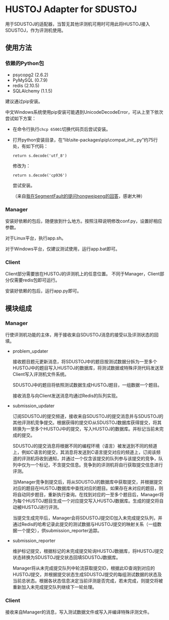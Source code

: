 HUSTOJ Adapter for SDUSTOJ
==

用于SDUSTOJ的适配器，当暂无其他评测机可用时可用此将HUSTOJ接入SDUSTOJ，作为评测机使用。

## 使用方法

### 依赖的Python包

* psycopg2 (2.6.2)
* PyMySQL (0.7.9)
* redis (2.10.5)
* SQLAlchemy (1.1.5)

建议通过pip安装。

中文Windows系统使用pip安装可能遇到UnicodeDecodeError，可从上至下依次尝试如下方案：

* 在命令行执行```chcp 65001```切换代码页后尝试安装。

* 打开python安装目录，在“lib\site-packages\pip\compat\__init__.py”约75行处，有如下代码：

    ```return s.decode('utf_8')```
    
    修改为：
    
    ```return s.decode('cp936')```
    
   尝试安装。
   
   （来自[我在SegmentFault的提问hongweipeng的回答](https://segmentfault.com/q/1010000008071661/a-1020000008186512)，感谢大神）


### Manager

安装好依赖的包后，随便放到什么地方。按照注释说明修改conf.py，设置好相应参数。

对于Linux平台，执行app.sh。

对于Windows平台，仅建议测试使用，运行app.bat即可。
    
### Client

Client部分需要放在HUSTOJ的评测机上的任意位置。 不同于Manager，Client部分仅需要redis包即可运行。
    
安装好依赖的包后，运行app.py即可。


## 模块组成

### Manager

行使评测机功能的主体，用于接收来自SDUSTOJ消息的接受以及评测状态的回填。

* problem_updater

    接收题目题元更新消息，将SDUSTOJ中的题目按测试数据分拆为一至多个HUSTOJ中的题目写入HUSTOJ的数据库，将测试数据或特殊评测代码发送至Client写入评测机文件系统。
    
    SDUSTOJ中的题目将依照测试数据生成HUSTOJ题目，一组数据一个题目。
    
    接收消息与向Client发送消息均通过Redis的队列实现。

* submission_updater

    订阅SDUSTOJ的提交频道，接收来自SDUSTOJ的提交消息并与SDUSTOJ的其他评测机竞争提交。根据获得的提交ID从SDUSTOJ数据库获得提交，将其转换为一至多个HUSTOJ中的提交，写入HUSTOJ的数据库。并标记当前未完成的提交。
    
    SDUSTOJ的提交消息将根据不同的编程环境（语言）被发送到不同的频道上，例如C语言的提交，其消息将发送到C语言提交对应的频道上，订阅该频道的评测机将收到通知，并通过一个仅含该提交的队列参与该提交的竞争，队列中仅为一个标记，不含提交信息。竞争到的评测机将自行获取提交信息进行评测。
    
    当Manager竞争到提交后，将从SDUSTOJ的数据库中获取提交，并根据提交对应的题目在HUSTOJ数据库中查找对应的题目。如果存在未对应的题目，则将自动同步题目，重新执行查询。在找到对应的一至多个题目后，Manager将为每个HUSTOJ题目生成一个对应提交写入HUSTOJ数据库。生成的提交将自动被HUSTOJ进行评测。
    
    当提交生成完毕后，Manager会将SDUSTOJ提交ID加入未完成提交队列，并通过Redis的哈希记录此提交的测试数据与HUSTOJ提交的映射关系（一组数据一个提交），供submission_reporter追踪。

* submission_reporter

    维护标记提交，根据标记的未完成提交轮询HUSTOJ数据库，将HUSTOJ提交状态转换为SDUSTOJ提交状态回填SDUSTOJ数据库。
    
    Manager将从未完成提交队列中轮流获取提交ID，根据此ID查询到对应的HUSTOJ提交，并根据提交状态生成SDUSTOJ提交的每组测试数据的状态及当前总状态。根据各状态信息决定当前评测是否完成，若未完成，则提交将被重新加入未完成提交队列继续下一轮处理。

### Client

接收来自Manager的消息，写入测试数据文件或写入并编译特殊评测文件。